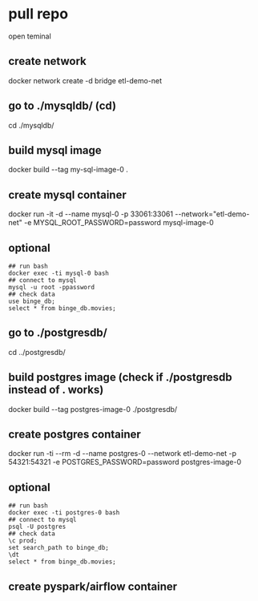 # pull repo

open teminal
## create network
docker network create -d bridge etl-demo-net

## go to ./mysqldb/ (cd)
cd ./mysqldb/

## build mysql image
docker build --tag my-sql-image-0 . 

## create mysql container
docker run -it -d --name mysql-0 -p 33061:33061 --network="etl-demo-net"  -e MYSQL_ROOT_PASSWORD=password mysql-image-0

## optional
    ## run bash
    docker exec -ti mysql-0 bash   
    ## connect to mysql
    mysql -u root -ppassword
    ## check data
    use binge_db;
    select * from binge_db.movies;

## go to ./postgresdb/
cd ../postgresdb/

## build postgres image (check if ./postgresdb instead of . works)
docker build --tag postgres-image-0 ./postgresdb/  

## create postgres container
docker run -ti --rm -d --name postgres-0 --network etl-demo-net -p 54321:54321 -e POSTGRES_PASSWORD=password postgres-image-0

## optional
    ## run bash
    docker exec -ti postgres-0 bash   
    ## connect to mysql
    psql -U postgres
    ## check data
    \c prod;
    set search_path to binge_db;
    \dt
    select * from binge_db.movies;

## create pyspark/airflow container
